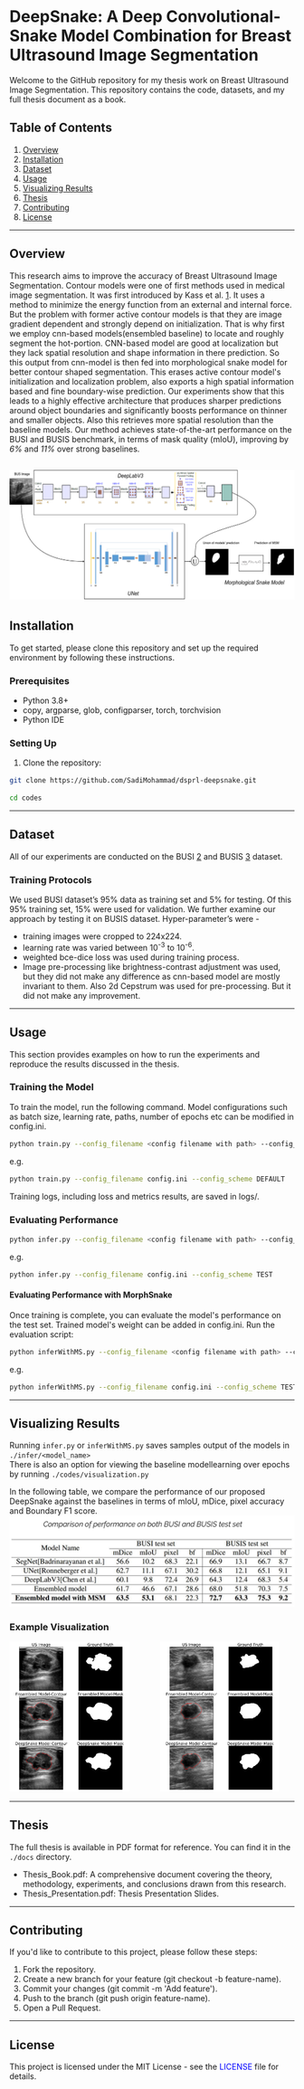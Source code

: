 #  DeepSnake: A Deep Convolutional-Snake Model Combination for Breast Ultrasound Image Segmentation

Welcome to the GitHub repository for my thesis work on Breast Ultrasound Image Segmentation. This repository contains the code, datasets, and my full thesis document as a book.

## Table of Contents

1. [Overview](#overview)
2. [Installation](#installation)
3. [Dataset](#dataset)
4. [Usage](#usage)
5. [Visualizing Results](#visualizing-results)
6. [Thesis](#thesis)
7. [Contributing](#contributing)
8. [License](#license)

--------------------------------------------------------------------------------

## Overview

This research aims to improve the accuracy of Breast Ultrasound Image Segmentation. Contour models were one of first methods used in medical image segmentation. It was first introduced by Kass et al. [1]. It uses a method to minimize the energy function from an external and internal force. But the problem with former active contour models is that they are image gradient dependent and strongly depend on initialization. That is why first we employ cnn-based models(ensembled baseline) to locate and roughly segment the hot-portion. CNN-based model are good at localization but they lack spatial resolution and shape information in there prediction. So this output from cnn-model is then fed into morphological snake model for better contour shaped segmentation. This erases active contour model's initialization and localization problem, also exports a high spatial information based and fine boundary-wise prediction. Our experiments show that this leads to a highly effective architecture that produces sharper predictions around object boundaries and significantly boosts performance on thinner and smaller objects. Also this retrieves more spatial resolution than the baseline models. Our method achieves state-of-the-art performance on the BUSI and BUSIS benchmark, in terms of mask quality (mIoU), improving by _6%_ and _11%_ over strong baselines.

[1]: https://www.cs.ait.ac.th/~mdailey/cvreadings/Kass-Snakes.pdf "Snakes: Active contour models"

![deepsnake_diagram](docs/deepsnake_diagram.png)
--------------------------------------------------------------------------------

## Installation

To get started, please clone this repository and set up the required environment by following these instructions.

### Prerequisites

- Python 3.8+
- copy, argparse, glob, configparser, torch, torchvision
- Python IDE

### Setting Up

1. Clone the repository:<br>
  ```bash
  git clone https://github.com/SadiMohammad/dsprl-deepsnake.git
  ```
  ```bash
  cd codes
  ```

--------------------------------------------------------------------------------

## Dataset

All of our experiments are conducted on the BUSI [2] and BUSIS [3] dataset. 

### Training Protocols

We used BUSI dataset’s 95% data as training set and 5% for testing. Of this 95% training set, 15% were used for validation. We further examine our approach by testing it on BUSIS dataset. Hyper-parameter’s were - 

- training images were cropped to 224x224.
- learning rate was varied between 10<sup>-3</sup> to 10<sup>-6</sup>.
- weighted bce-dice loss was used during training process.
- Image pre-processing like brightness-contrast adjustment was used, but they did not make any difference as cnn-based model are mostly invariant to them. Also 2d Cepstrum was used for pre-processing. But it did not make any improvement.

[2]: https://www.sciencedirect.com/science/article/pii/S2352340919312181 "Dataset of breast ultrasound images"
[3]: https://pmc.ncbi.nlm.nih.gov/articles/PMC9025635/ "BUSIS: A Benchmark for Breast Ultrasound Image Segmentation"

--------------------------------------------------------------------------------

## Usage

This section provides examples on how to run the experiments and reproduce the results discussed in the thesis.

### Training the Model

To train the model, run the following command. Model configurations such as batch size, learning rate, paths, number of epochs etc can be modified in config.ini.

```bash
python train.py --config_filename <config filename with path> --config_scheme <section from config file>
```
  e.g. 
```bash
python train.py --config_filename config.ini --config_scheme DEFAULT
```

Training logs, including loss and metrics results, are saved in logs/.

### Evaluating Performance

```bash
python infer.py --config_filename <config filename with path> --config_scheme <section from config file>
```
  e.g. 
```bash
python infer.py --config_filename config.ini --config_scheme TEST
```

#### Evaluating Performance with MorphSnake

Once training is complete, you can evaluate the model's performance on the test set. Trained model's weight can be added in config.ini. Run the evaluation script:

```bash
python inferWithMS.py --config_filename <config filename with path> --config_scheme <section from config file>
```
  e.g. 
```bash
python inferWithMS.py --config_filename config.ini --config_scheme TEST
```

--------------------------------------------------------------------------------

## Visualizing Results

Running `infer.py` or `inferWithMS.py` saves samples output of the models in `./infer/<model_name>`<br>
There is also an option for viewing the baseline modellearning over epochs by running `./codes/visualization.py`

In the following table, we compare the performance of our proposed DeepSnake against the baselines in terms of mIoU, mDice, pixel accuracy and Boundary F1 score.
![result_table](docs/result_table.png)

### Example Visualization

<p float="left">
  <img src="infer/DeepLabV3-UNet/2020-02-12-05-08-39/3.png" alt="Image 1" width="42%" style="margin-right: 50px;" />
  <img src="infer/DeepLabV3-UNet/2020-02-12-05-08-39/4.png" alt="Image 2" width="42%" />
</p>

--------------------------------------------------------------------------------

## Thesis

The full thesis is available in PDF format for reference. You can find it in the `./docs` directory.

- Thesis_Book.pdf: A comprehensive document covering the theory, methodology, experiments, and conclusions drawn from this research.
- Thesis_Presentation.pdf: Thesis Presentation Slides.

--------------------------------------------------------------------------------

## Contributing

If you'd like to contribute to this project, please follow these steps:

1. Fork the repository.
2. Create a new branch for your feature (git checkout -b feature-name).
3. Commit your changes (git commit -m 'Add feature').
4. Push to the branch (git push origin feature-name).
5. Open a Pull Request.

-------------------------------------------------------------------------------


## License

This project is licensed under the MIT License - see the <span style="color:blue">LICENSE</span> file for details.
